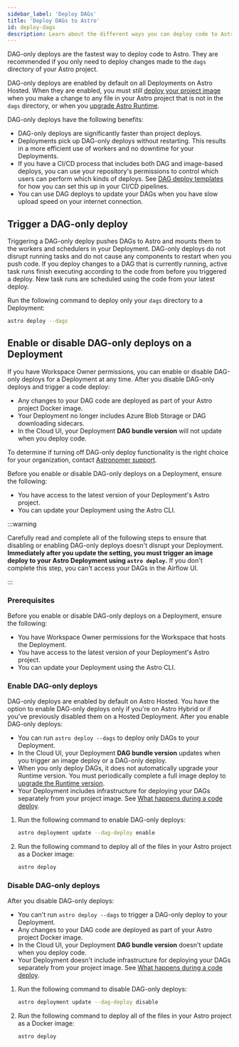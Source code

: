 ```yaml
---
sidebar_label: 'Deploy DAGs'
title: 'Deploy DAGs to Astro'
id: deploy-dags
description: Learn about the different ways you can deploy code to Astro.
---
```


DAG-only deploys are the fastest way to deploy code to Astro. They are recommended if you only need to deploy changes made to the `dags` directory of your Astro project.

DAG-only deploys are enabled by default on all Deployments on Astro Hosted. When they are enabled, you must still [deploy your project image](deploy-project-image.md) when you make a change to any file in your Astro project that is not in the `dags` directory, or when you [upgrade Astro Runtime](upgrade-runtime.md).

DAG-only deploys have the following benefits:

- DAG-only deploys are significantly faster than project deploys.
- Deployments pick up DAG-only deploys without restarting. This results in a more efficient use of workers and no downtime for your Deployments.
- If you have a CI/CD process that includes both DAG and image-based deploys, you can use your repository's permissions to control which users can perform which kinds of deploys. See [DAG deploy templates](https://docs.astronomer.io/astro/ci-cd-templates/template-overview#dag-deploy-templates) for how you can set this up in your CI/CD pipelines.
- You can use DAG deploys to update your DAGs when you have slow upload speed on your internet connection.

## Trigger a DAG-only deploy

Triggering a DAG-only deploy pushes DAGs to Astro and mounts them to the workers and schedulers in your Deployment. DAG-only deploys do not disrupt running tasks and do not cause any components to restart when you push code. If you deploy changes to a DAG that is currently running, active task runs finish executing according to the code from before you triggered a deploy. New task runs are scheduled using the code from your latest deploy.

Run the following command to deploy only your `dags` directory to a Deployment:

```sh
astro deploy --dags
```

## Enable or disable DAG-only deploys on a Deployment

If you have Workspace Owner permissions, you can enable or disable DAG-only deploys for a Deployment at any time. After you disable DAG-only deploys and trigger a code deploy: 

- Any changes to your DAG code are deployed as part of your Astro project Docker image.
- Your Deployment no longer includes Azure Blob Storage or DAG downloading sidecars.
- In the Cloud UI, your Deployment **DAG bundle version** will not update when you deploy code. 

To determine if turning off DAG-only deploy functionality is the right choice for your organization, contact [Astronomer support](https://cloud.astronomer.io/open-support-request). 

Before you enable or disable DAG-only deploys on a Deployment, ensure the following:

- You have access to the latest version of your Deployment's Astro project.
- You can update your Deployment using the Astro CLI. 

:::warning

Carefully read and complete all of the following steps to ensure that disabling or enabling DAG-only deploys doesn't disrupt your Deployment. **Immediately after you update the setting, you must trigger an image deploy to your Astro Deployment using `astro deploy`.** If you don't complete this step, you can't access your DAGs in the Airflow UI.

:::

### Prerequisites

Before you enable or disable DAG-only deploys on a Deployment, ensure the following:

- You have Workspace Owner permissions for the Workspace that hosts the Deployment.
- You have access to the latest version of your Deployment's Astro project.
- You can update your Deployment using the Astro CLI.

### Enable DAG-only deploys

DAG-only deploys are enabled by default on Astro Hosted. You have the option to enable DAG-only deploys only if you're on Astro Hybrid or if you've previously disabled them on a Hosted Deployment. After you enable DAG-only deploys:

- You can run `astro deploy --dags` to deploy only DAGs to your Deployment.
- In the Cloud UI, your Deployment **DAG bundle version** updates when you trigger an image deploy or a DAG-only deploy.
- When you only deploy DAGs, it does not automatically upgrade your Runtime version. You must periodically complete a full image deploy to [upgrade the Runtime version](upgrade-runtime.md).
- Your Deployment includes infrastructure for deploying your DAGs separately from your project image. See [What happens during a code deploy](deploy-project-image.md#what-happens-during-a-project-deploy).

1. Run the following command to enable DAG-only deploys:

    ```sh
    astro deployment update --dag-deploy enable
    ```

2. Run the following command to deploy all of the files in your Astro project as a Docker image:

    ```sh
    astro deploy
    ```

### Disable DAG-only deploys

After you disable DAG-only deploys:

- You can't run `astro deploy --dags` to trigger a DAG-only deploy to your Deployment.
- Any changes to your DAG code are deployed as part of your Astro project Docker image.
- In the Cloud UI, your Deployment **DAG bundle version** doesn't update when you deploy code.
- Your Deployment doesn't include infrastructure for deploying your DAGs separately from your project image. See [What happens during a code deploy](deploy-project-image.md#what-happens-during-a-project-deploy).

1. Run the following command to disable DAG-only deploys:

    ```sh
    astro deployment update --dag-deploy disable
    ```

2. Run the following command to deploy all of the files in your Astro project as a Docker image:

    ```sh
    astro deploy
    ```